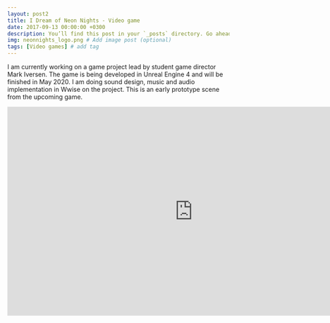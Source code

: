 ```yaml
---
layout: post2
title: I Dream of Neon Nights - Video game
date: 2017-09-13 00:00:00 +0300
description: You’ll find this post in your `_posts` directory. Go ahead and edit it and re-build the site to see your changes. # Add post description (optional)
img: neonnights_logo.png # Add image post (optional)
tags: [Video games] # add tag
---
```



I am currently working on a game project lead by student game director Mark Iversen. The game is being developed in Unreal Engine 4 and will be finished in May 2020. I am doing sound design, music and audio implementation in Wwise on the project. This is an early prototype scene from the upcoming game.

<iframe width="840" height="472.5" src="https://www.youtube.com/embed/dRO1acaZwq4" frameborder="0" allowfullscreen></iframe>

